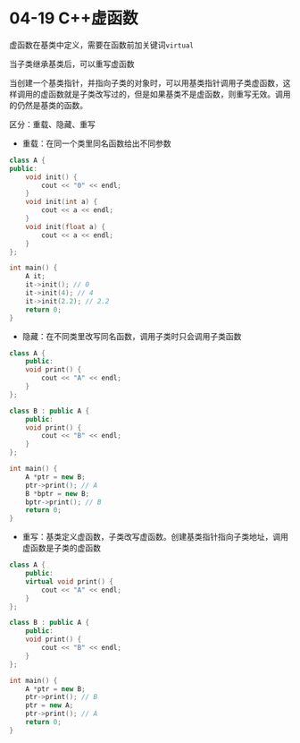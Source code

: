 # 04-19 C++虚函数

虚函数在基类中定义，需要在函数前加关键词`virtual`

当子类继承基类后，可以重写虚函数

当创建一个基类指针，并指向子类的对象时，可以用基类指针调用子类虚函数，这样调用的虚函数就是子类改写过的，但是如果基类不是虚函数，则重写无效。调用的仍然是基类的函数。

区分：重载、隐藏、重写

- 重载：在同一个类里同名函数给出不同参数

```c++
class A {
public:
    void init() {
        cout << "0" << endl;
    }
    void init(int a) {
        cout << a << endl;
    }
    void init(float a) {
        cout << a << endl;
    }
};

int main() {
    A it;
    it->init(); // 0
    it->init(4); // 4
    it->init(2.2); // 2.2
    return 0;
}
```

- 隐藏：在不同类里改写同名函数，调用子类时只会调用子类函数

```c++
class A {
    public:
	void print() {
		cout << "A" << endl;
	}
};

class B : public A {
    public:
    void print() {
        cout << "B" << endl;
    }
};

int main() {
    A *ptr = new B;
    ptr->print(); // A
    B *bptr = new B; 
    bptr->print(); // B
    return 0;
}
```

- 重写：基类定义虚函数，子类改写虚函数。创建基类指针指向子类地址，调用虚函数是子类的虚函数

```c++
class A {
    public:
	virtual void print() {
		cout << "A" << endl;
	}
};

class B : public A {
    public:
    void print() {
        cout << "B" << endl;
    }
};

int main() {
    A *ptr = new B;
    ptr->print(); // B
    ptr = new A; 
    ptr->print(); // A
    return 0;
}
```



